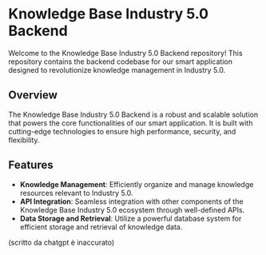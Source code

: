# Knowledge Base Industry 5.0 Backend

Welcome to the Knowledge Base Industry 5.0 Backend repository! This repository contains the backend codebase for our smart application designed to revolutionize knowledge management in Industry 5.0.

## Overview

The Knowledge Base Industry 5.0 Backend is a robust and scalable solution that powers the core functionalities of our smart application. It is built with cutting-edge technologies to ensure high performance, security, and flexibility.

## Features

- **Knowledge Management**: Efficiently organize and manage knowledge resources relevant to Industry 5.0.
- **API Integration**: Seamless integration with other components of the Knowledge Base Industry 5.0 ecosystem through well-defined APIs.
- **Data Storage and Retrieval**: Utilize a powerful database system for efficient storage and retrieval of knowledge data.


(scritto da chatgpt è inaccurato)


